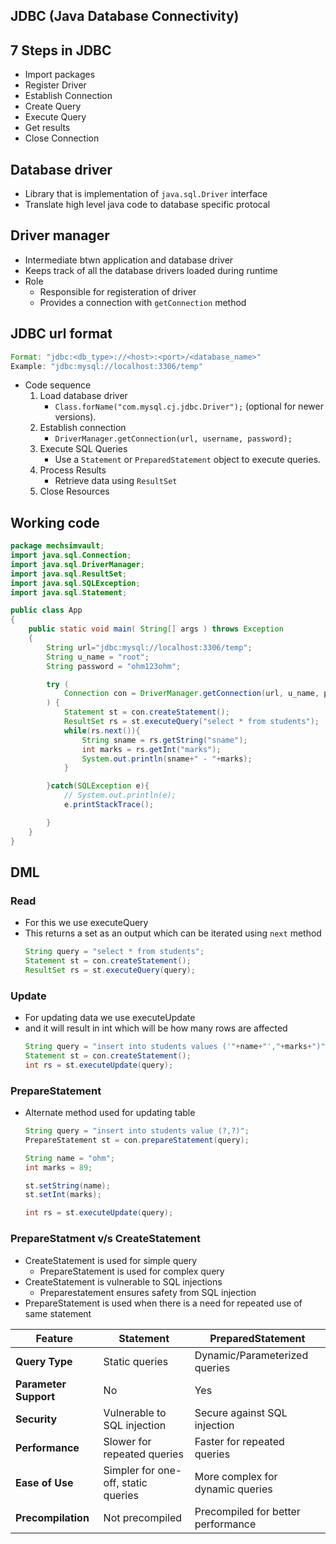 ## JDBC (Java Database Connectivity)

## 7 Steps in JDBC
- Import packages
- Register Driver
- Establish Connection 
- Create Query
- Execute Query
- Get results
- Close Connection

## Database driver
- Library that is implementation of `java.sql.Driver` interface
- Translate high level java code to database specific protocal
## Driver manager
- Intermediate btwn application and database driver
- Keeps track of all the database drivers loaded during runtime
- Role
  - Responsible for registeration of driver
  - Provides a connection with `getConnection` method
## JDBC url format
```java
Format: "jdbc:<db_type>://<host>:<port>/<database_name>"
Example: "jdbc:mysql://localhost:3306/temp"
```
- Code sequence
  1. Load database driver
      - `Class.forName("com.mysql.cj.jdbc.Driver");` (optional for newer versions).
  2. Establish connection
      - `DriverManager.getConnection(url, username, password);`
  3. Execute SQL Queries
      - Use a `Statement` or `PreparedStatement` object to execute queries.
  4. Process Results
      - Retrieve data using `ResultSet`
  5. Close Resources
## Working code
```java
package mechsimvault;
import java.sql.Connection;
import java.sql.DriverManager;
import java.sql.ResultSet;
import java.sql.SQLException;
import java.sql.Statement;

public class App 
{
    public static void main( String[] args ) throws Exception
    {
        String url="jdbc:mysql://localhost:3306/temp";
        String u_name = "root";
        String password = "ohm123ohm";

        try (            
            Connection con = DriverManager.getConnection(url, u_name, password);
        ) {
            Statement st = con.createStatement();
            ResultSet rs = st.executeQuery("select * from students");
            while(rs.next()){
                String sname = rs.getString("sname"); 
                int marks = rs.getInt("marks");
                System.out.println(sname+" - "+marks);
            }

        }catch(SQLException e){
            // System.out.println(e);
            e.printStackTrace();

        }
    }
}
```

## DML
### Read
- For this we use executeQuery
- This returns a set as an output which can be iterated using `next` method
  ```java
  String query = "select * from students";
  Statement st = con.createStatement();
  ResultSet rs = st.executeQuery(query);
  ```
### Update
- For updating data we use executeUpdate 
- and it will result in int which will be how many rows are affected
  ```java
  String query = "insert into students values ('"+name+"',"+marks+")";
  Statement st = con.createStatement();
  int rs = st.executeUpdate(query);
  ```
### PrepareStatement
- Alternate method used for updating table
  ```java
  String query = "insert into students value (?,?)";
  PrepareStatement st = con.prepareStatement(query);
  
  String name = "ohm";
  int marks = 89;
  
  st.setString(name);
  st.setInt(marks);
  
  int rs = st.executeUpdate(query);
  ```
### PrepareStatment v/s CreateStatement
- CreateStatement is used for simple query 
  - PrepareStatement is used for complex query
- CreateStatement is vulnerable to SQL injections
  - Preparestatement ensures safety from SQL injection
- PrepareStatement is used when there is a need for repeated use of same statement

| Feature             | Statement                            | PreparedStatement                  |
|---------------------|--------------------------------------|-------------------------------------|
| **Query Type**      | Static queries                      | Dynamic/Parameterized queries      |
| **Parameter Support**| No                                  | Yes                                |
| **Security**         | Vulnerable to SQL injection         | Secure against SQL injection       |
| **Performance**      | Slower for repeated queries         | Faster for repeated queries        |
| **Ease of Use**      | Simpler for one-off, static queries | More complex for dynamic queries   |
| **Precompilation**   | Not precompiled                     | Precompiled for better performance |
